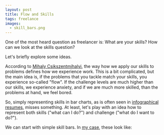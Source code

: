 ```yaml
---
layout: post
title: Flow and Skills
tags: freelance
images:
  - skill_bars.png
---
```

One of the most heard question as freelancer is: What are your skills? How can we look at the skills question?

Let's briefly explore some ideas.

According to [Mihaly Csikszentmihalyi](http://en.wikipedia.org/wiki/Mihaly_Csikszentmihalyi), the way how we apply our skills to problems defines how we experience work. This is a bit complicated, but the main idea is, if the problems that you tackle match your skills, you experience so-called "flow". If the challenge levels are much higher than our skills, we experience anxiety, and if we are much more skilled, than the problems at hand, we feel bored.

So, simply representing skills in bar charts, as is often seen in [infographical resumes](http://dribbble.com/shots/458231-Infographic-Resume), misses something. At least, let's play with an idea how to represent both skills ("what can I do?") and challenge ("what do I want to do?").

We can start with simple skill bars. In [my case](http://patrick.mtpartners.de), these look like:






